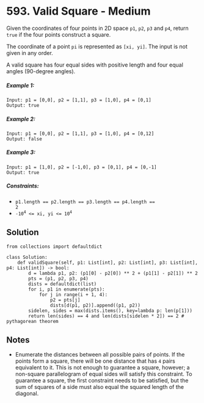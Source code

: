 # 593. Valid Square - Medium

Given the coordinates of four points in 2D space `p1`, `p2`, `p3` and `p4`, return `true` if the four points construct a square.

The coordinate of a point `pi` is represented as `[xi, yi]`. The input is not given in any order.

A valid square has four equal sides with positive length and four equal angles (90-degree angles).

##### Example 1:

```
Input: p1 = [0,0], p2 = [1,1], p3 = [1,0], p4 = [0,1]
Output: true
```

##### Example 2:

```
Input: p1 = [0,0], p2 = [1,1], p3 = [1,0], p4 = [0,12]
Output: false
```

##### Example 3:

```
Input: p1 = [1,0], p2 = [-1,0], p3 = [0,1], p4 = [0,-1]
Output: true
```

##### Constraints:

- <code>p1.length == p2.length == p3.length == p4.length == 2</code>
- <code>-10<sup>4</sup> <= xi, yi <= 10<sup>4</sup></code>

## Solution

```
from collections import defaultdict

class Solution:
    def validSquare(self, p1: List[int], p2: List[int], p3: List[int], p4: List[int]) -> bool:
        d = lambda p1, p2: (p1[0] - p2[0]) ** 2 + (p1[1] - p2[1]) ** 2
        pts = (p1, p2, p3, p4)
        dists = defaultdict(list)
        for i, p1 in enumerate(pts):
            for j in range(i + 1, 4):
                p2 = pts[j]
                dists[d(p1, p2)].append((p1, p2))
        sidelen, sides = max(dists.items(), key=lambda p: len(p[1]))
        return len(sides) == 4 and len(dists[sidelen * 2]) == 2 # pythagorean theorem
```

## Notes
- Enumerate the distances between all possible pairs of points. If the points form a square, there will be one distance that has `4` pairs equivalent to it. This is not enough to guarantee a square, however; a non-square parallelogram of equal sides will satisfy this constraint. To guarantee a square, the first constraint needs to be satisfied, but the sum of squares of a side must also equal the squared length of the diagonal.